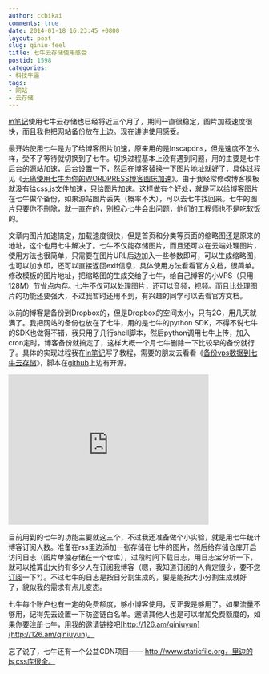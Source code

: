```yaml
---
author: ccbikai
comments: true
date: 2014-01-18 16:23:45 +0800
layout: post
slug: qiniu-feel
title: 七牛云存储使用感受
postid: 1598
categories:
- 科技牛逼
tags:
- 网站
- 云存储
---
```

[in笔记](http://www.inbiji.com)使用七牛云存储也已经将近三个月了，期间一直很稳定，图片加载速度很快，而且我也把网站备份放在上边。现在讲讲使用感受。

<!-- more -->
最开始使用七牛是为了给博客图片加速，原来用的是Inscapdns，但是速度不怎么样，受不了等待就切换到了七牛。切换过程基本上没有遇到问题，用的主要是七牛后台的源站加速，后台设置一下，然后在博客替换一下图片地址就好了，具体过程见《[无痛使用七牛为你的WORDPRESS博客图床加速](http://www.inbiji.com/biji/using-seven-cattle-painless-wordpress-blog-for-your-bed-acceleration-diagram.html)》。由于我经常修改博客模板就没有给css,js文件加速，只给图片加速。这样做有个好处，就是可以给博客图片在七牛做个备份，如果源站图片丢失（概率不大），可以去七牛找回来。七牛的图片只要你不删除，就一直在的，别担心七牛会出问题，他们的工程师也不是吃软饭的。

文章内图片加速搞定，加载速度很快，但是首页和分类等页面的缩略图还是原来的地址，这个也用七牛解决了。七牛不仅能存储图片，而且还可以在云端处理图片，使用方法也很简单，只需要在图片URL后边加入一些参数即可，可以生成缩略图，也可以加水印，还可以直接返回exif信息，具体使用方法看看官方文档，很简单。修改模板的图片地址，把缩略图的生成交给了七牛，给自己博客的小VPS（只用128M）节省点内存。七牛不仅可以处理图片，还可以音频，视频。而且比处理图片的功能还要强大，不过我暂时还用不到，有兴趣的同学可以去看官方文档。

以前的博客是备份到Dropbox的，但是Dropbox的空间太小，只有2G，用几天就满了。我把网站的备份也放在了七牛，用的是七牛的python SDK，不得不说七牛的SDK也做得不错，我只用了几行shell脚本，然后python调用七牛上传，加入cron定时，博客备份就搞定了，这样大概一个月七牛删除一下比较早的备份就行了。具体的实现过程我在[in笔记](http://www.inbiji.com)写了教程，需要的朋友去看看《[备份vps数据到七牛云存储](http://www.inbiji.com/biji/vps-backup-data-to-cloud-storage-seven-cattle.html)》，脚本在[github](https://github.com/ccbikai/backuptoqiniu)上边有开源。

<iframe src="http://lab.lepture.com/github-cards/cards/medium.html?user=ccbikai&repo=backuptoqiniu" frameborder="0" scrolling="0" width="400" height="300" allowtransparency></iframe>

目前用到的七牛的功能主要就这三个，不过我还准备做个小实验，就是用七牛统计博客订阅人数。准备在rss里边添加一张存储在七牛的图片，然后给存储仓库开启访问日志（图片单独存储在一个仓库），过段时间下载日志，用日志宝分析一下，就可以推算出大约有多少人在订阅我博客（嗯，我知道订阅的人肯定很少，要不您[订阅](http://feed.miantiao.me)一下?）。不过七牛的日志是按日分割生成的，要是能按大小分割生成就好了，貌似我的需求有点儿变态。

七牛每个账户也有一定的免费额度，够小博客使用，反正我是够用了。如果流量不够用，记得先去设置一下防盗链白名单。邀请其他人也是可以增加免费额度的，如果你要注册七牛，用我的邀请链接吧[http://126.am/qiniuyun](http://126.am/qiniuyun)。

忘了说了，七牛还有一个公益CDN项目—— http://www.staticfile.org，里边的js,css库很全。
